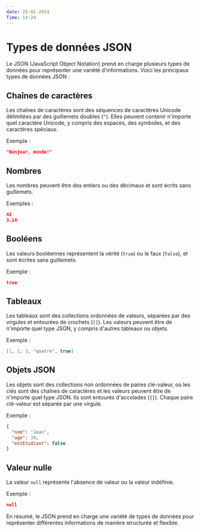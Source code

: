 ```yaml
---
date: 25-02-2024
Time: 14:24
---
```

# Types de données JSON

Le JSON (JavaScript Object Notation) prend en charge plusieurs types de données pour représenter une variété d'informations. Voici les principaux types de données JSON :

## Chaînes de caractères

Les chaînes de caractères sont des séquences de caractères Unicode délimitées par des guillemets doubles (`"`). Elles peuvent contenir n'importe quel caractère Unicode, y compris des espaces, des symboles, et des caractères spéciaux.

Exemple :
```json
"Bonjour, monde!"
```

## Nombres

Les nombres peuvent être des entiers ou des décimaux et sont écrits sans guillemets.

Exemples :
```json
42
3.14
```

## Booléens

Les valeurs booléennes représentent la vérité (`true`) ou le faux (`false`), et sont écrites sans guillemets.

Exemple :
```json
true
```

## Tableaux

Les tableaux sont des collections ordonnées de valeurs, séparées par des virgules et entourées de crochets (`[]`). Les valeurs peuvent être de n'importe quel type JSON, y compris d'autres tableaux ou objets.

Exemple :
```json
[1, 2, 3, "quatre", true]
```

## Objets JSON

Les objets sont des collections non ordonnées de paires clé-valeur, où les clés sont des chaînes de caractères et les valeurs peuvent être de n'importe quel type JSON. Ils sont entourés d'accolades (`{}`). Chaque paire clé-valeur est séparée par une virgule.

Exemple :
```json
{
  "nom": "Jean",
  "age": 30,
  "estEtudiant": false
}
```

## Valeur nulle

La valeur `null` représente l'absence de valeur ou la valeur indéfinie.

Exemple :
```json
null
```

En résumé, le JSON prend en charge une variété de types de données pour représenter différentes informations de manière structurée et flexible.